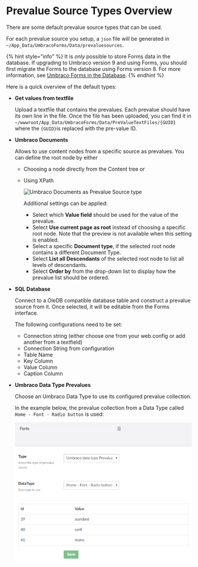 # Prevalue Source Types Overview

There are some default prevalue source types that can be used.

For each prevalue source you setup, a `json` file will be generated in `~/App_Data/UmbracoForms/Data/prevaluesources`.

{% hint style="info" %}
It is _only_ possible to store Forms data in the database. If upgrading to Umbraco version 9 and using Forms, you should first migrate the Forms to the database using Forms version 8. For more information, see [Umbraco Forms in the Database](../../developer/forms-in-the-database.md).
{% endhint %}

Here is a quick overview of the default types:

*   **Get values from textfile**

    Upload a textfile that contains the prevalues. Each prevalue should have its own line in the file. Once the file has been uploaded, you can find it in `~/wwwroot/App_Data/UmbracoForms/Data/PreValueTextFiles/{GUID}` where the `{GUID}`is replaced with the pre-value ID.
*   **Umbraco Documents**

    Allows to use content nodes from a specific source as prevalues. You can define the root node by either

    * Choosing a node directly from the Content tree or
    *   Using XPath

        ![Umbraco Documents as Prevalue Source type](../../../.gitbook/assets/umbraco-docs-prevalue-source-type.png)

        Additional settings can be applied:

        * Select which **Value field** should be used for the value of the prevalue.
        * Select **Use current page as root** instead of choosing a specific root node. Note that the preview is not available when this setting is enabled.
        * Select a specific **Document type**, if the selected root node contains a different Document Type.
        * Select **List all Descendants** of the selected root node to list all levels of descendants.
        * Select **Order by** from the drop-down list to display how the prevalue list should be ordered.
*   **SQL Database**

    Connect to a OleDB compatible database table and construct a prevalue source from it. Once selected, it will be editable from the Forms interface.

    The following configurations need to be set:

    * Connection string (either choose one from your web.config or add another from a textfield)
    * Connection String from configuration
    * Table Name
    * Key Column
    * Value Column
    * Caption Column
*   **Umbraco Data Type Prevalues**

    Choose an Umbraco Data Type to use its configured prevalue collection.

    In the example below, the prevalue collection from a Data Type called `Home - Font - Radio button` is used:

    ![Data Type prevalues](images/datatype-prevalues.png)
